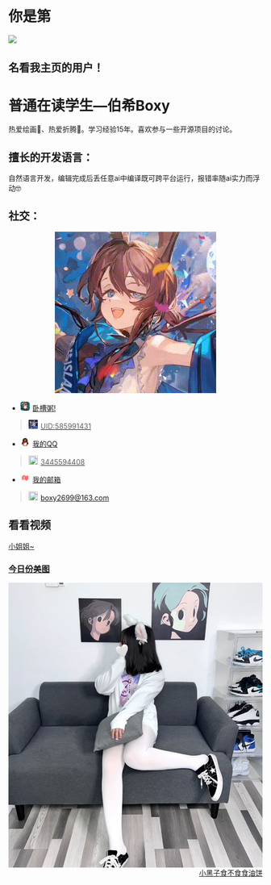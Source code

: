 # **你是第**
<img align="float: right" src="https://count.getloli.com/get/@:QcxFlora?theme=rule">

<div style="clear: both; height: 0; overflow: hidden; margin: 0; padding: 0;"></div> 

## **名看我主页的用户！**

# 普通在读学生—伯希Boxy

热爱绘画🎨、热爱折腾🔧。学习经验15年。喜欢参与一些开源项目的讨论。

## 擅长的开发语言：

自然语言开发，编辑完成后丢任意ai中编译既可跨平台运行，报错率随ai实力而浮动🤓

## **社交：**
<div align="center">
<img src="output.gif">
</div>


-   <img src="Amiya.png" style="height: 18px; width: 18px; margin-right: 6px;" /><a href="https://ak.hypergryph.com/">卧槽粥!
   ><img src="TuTu.png" style="height: 18px; width: 18px; margin-right: 6px;" />UID:585991431
-   <img src="QQ.png" style="height: 18px; width: 18px; margin-right: 6px;" /><a href="https://qm.qq.com/q/J3ZFM6Snee">我的QQ
   ><img src="https://avatars.githubusercontent.com/u/197634234?v=4" style="height: 18px; width: 18px; margin-right: 6px;" />3445594408
-   <img src="wyyyx.png" style="height: 18px; width: 18px; margin-right: 6px;" /><a href="mailto:boxy2699@163.com">我的邮箱
   ><img src="https://avatars.githubusercontent.com/u/197634234?v=4" style="height: 18px; width: 18px; margin-right: 6px;" />boxy2699@163.com

## **看看视频**
<a href="https://v2.api-m.com/api/meinv?return=302">小姐姐~<br>
### **<a href="https://api.kxzjoker.cn/api/wallhere?type=bs">今日份美图**
<img style="float: right;" src="美图202507040117.png">
<div style="clear: both; height: 0; overflow: hidden; margin: 0; padding: 0;"></div>

<div align="right"><a href="http://cxk.fan/api.php">小黑子食不食食油饼</a></div>
